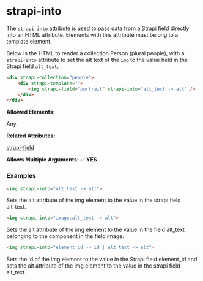 # strapi-into

The `strapi-into` attribute is used to pass data from a Strapi field directly into an HTML attribute. Elements with this attribute must belong to a template element.

Below is the HTML to render a collection Person (plural people), with a `strapi-into` attribute to set the alt text of the `img` to the value held in the Strapi field `alt_text`.

```html
<div strapi-collection="people">
	<div strapi-template="">
		<img strapi-field="portrait" strapi-into="alt_text -> alt" />
	</div>
</div>
```

**Allowed Elements:**

Any.

**Related Attributes:**

[strapi-field](strapi-field.md)

**Allows Multiple Arguments:** ✅ **YES**

### Examples

```html
<img strapi-into="alt_text -> alt">
```

Sets the alt attribute of the img element to the value in the strapi field alt_text.

```html
<img strapi-into="image.alt_text -> alt">
```

Sets the alt attribute of the img element to the value in the field alt_text belonging to the component in the field image.

```html
<img strapi-into="element_id -> id | alt_text -> alt">
```

Sets the id of the img element to the value in the Strapi field element_id and sets the alt attribute of the img element to the value in the strapi field alt_text.
